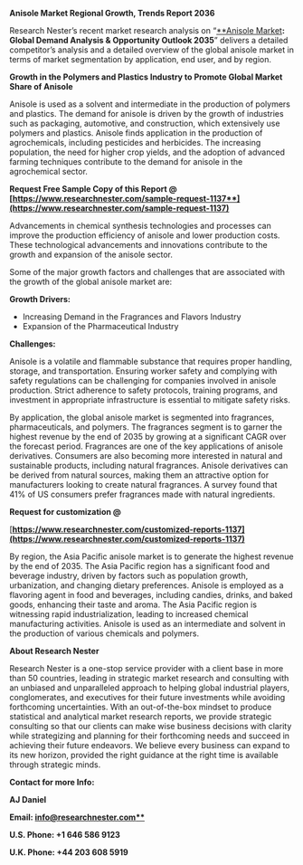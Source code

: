 ﻿**Anisole Market Regional Growth, Trends Report 2036**

Research Nester’s recent market research analysis on “[**Anisole Market](https://www.researchnester.com/reports/anisole-market/1137)**: Global Demand Analysis & Opportunity Outlook 2035**” delivers a detailed competitor’s analysis and a detailed overview of the global anisole market in terms of market segmentation by application, end user, and by region.

**Growth in the Polymers and Plastics Industry to Promote Global Market Share of Anisole**

Anisole is used as a solvent and intermediate in the production of polymers and plastics. The demand for anisole is driven by the growth of industries such as packaging, automotive, and construction, which extensively use polymers and plastics. Anisole finds application in the production of agrochemicals, including pesticides and herbicides. The increasing population, the need for higher crop yields, and the adoption of advanced farming techniques contribute to the demand for anisole in the agrochemical sector.

**Request Free Sample Copy of this Report @ [https://www.researchnester.com/sample-request-1137**](https://www.researchnester.com/sample-request-1137)**

Advancements in chemical synthesis technologies and processes can improve the production efficiency of anisole and lower production costs. These technological advancements and innovations contribute to the growth and expansion of the anisole sector. 

Some of the major growth factors and challenges that are associated with the growth of the global anisole market are:

**Growth Drivers:**

- Increasing Demand in the Fragrances and Flavors Industry
- Expansion of the Pharmaceutical Industry

**Challenges:**

Anisole is a volatile and flammable substance that requires proper handling, storage, and transportation. Ensuring worker safety and complying with safety regulations can be challenging for companies involved in anisole production. Strict adherence to safety protocols, training programs, and investment in appropriate infrastructure is essential to mitigate safety risks.

By application, the global anisole market is segmented into fragrances, pharmaceuticals, and polymers. The fragrances segment is to garner the highest revenue by the end of 2035 by growing at a significant CAGR over the forecast period. Fragrances are one of the key applications of anisole derivatives. Consumers are also becoming more interested in natural and sustainable products, including natural fragrances. Anisole derivatives can be derived from natural sources, making them an attractive option for manufacturers looking to create natural fragrances. A survey found that 41% of US consumers prefer fragrances made with natural ingredients.

**Request for customization @**

[**https://www.researchnester.com/customized-reports-1137](https://www.researchnester.com/customized-reports-1137)** 

By region, the Asia Pacific anisole market is to generate the highest revenue by the end of 2035. The Asia Pacific region has a significant food and beverage industry, driven by factors such as population growth, urbanization, and changing dietary preferences. Anisole is employed as a flavoring agent in food and beverages, including candies, drinks, and baked goods, enhancing their taste and aroma. The Asia Pacific region is witnessing rapid industrialization, leading to increased chemical manufacturing activities. Anisole is used as an intermediate and solvent in the production of various chemicals and polymers.

**About Research Nester**

Research Nester is a one-stop service provider with a client base in more than 50 countries, leading in strategic market research and consulting with an unbiased and unparalleled approach to helping global industrial players, conglomerates, and executives for their future investments while avoiding forthcoming uncertainties. With an out-of-the-box mindset to produce statistical and analytical market research reports, we provide strategic consulting so that our clients can make wise business decisions with clarity while strategizing and planning for their forthcoming needs and succeed in achieving their future endeavors. We believe every business can expand to its new horizon, provided the right guidance at the right time is available through strategic minds.

**Contact for more Info:**

**AJ Daniel**

**Email: [info@researchnester.com**](mailto:info@researchnester.com)**

**U.S. Phone: +1 646 586 9123** 

**U.K. Phone: +44 203 608 5919**
